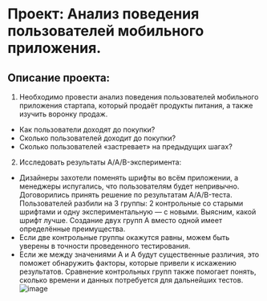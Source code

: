 # Проект: Анализ поведения пользователей мобильного приложения.

## Описание проекта:
1. Необходимо провести анализ поведения пользователей мобильного приложения стартапа, который продаёт продукты питания, а также изучить воронку продаж.
- Как пользователи доходят до покупки?
- Сколько пользователей доходит до покупки?
- Сколько пользователей «застревает» на предыдущих шагах?

2. Исследовать результаты A/A/B-эксперимента:
- Дизайнеры захотели поменять шрифты во всём приложении, а менеджеры испугались, что пользователям будет непривычно. Договорились принять решение по результатам A/A/B-теста. Пользователей разбили на 3 группы: 2 контрольные со старыми шрифтами и одну экспериментальную — с новыми. Выясним, какой шрифт лучше.
Создание двух групп A вместо одной имеет определённые преимущества.
- Если две контрольные группы окажутся равны, можем быть уверены в точности проведенного тестирования.
- Если же между значениями A и A будут существенные различия, это поможет обнаружить факторы, которые привели к искажению результатов. Сравнение контрольных групп также помогает понять, сколько времени и данных потребуется для дальнейших тестов.
![image](https://github.com/irinagracheva44/Projects/assets/162293152/1a61a5e9-1a00-4795-ad01-8666fdedaabc)
